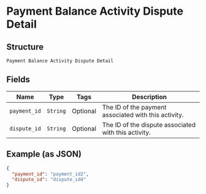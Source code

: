 
# Payment Balance Activity Dispute Detail

## Structure

`Payment Balance Activity Dispute Detail`

## Fields

| Name | Type | Tags | Description |
|  --- | --- | --- | --- |
| `payment_id` | `String` | Optional | The ID of the payment associated with this activity. |
| `dispute_id` | `String` | Optional | The ID of the dispute associated with this activity. |

## Example (as JSON)

```json
{
  "payment_id": "payment_id2",
  "dispute_id": "dispute_id4"
}
```

